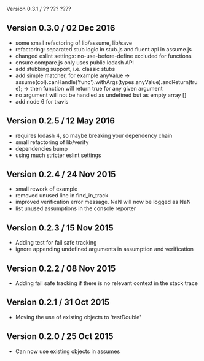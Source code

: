Version 0.3.1 / ?? ??? ????

Version 0.3.0 / 02 Dec 2016
--------------
* some small refactoring of lib/assume, lib/save
* refactoring: separated stub logic in stub.js and fluent api in assume.js
* changed eslint settings: no-use-before-define excluded for functions
* ensure compare.js only uses public lodash API
* add stubbing support, i.e. classic stubs
* add simple matcher, for example anyValue -> assume(col).canHandle('func').withArgs(types.anyValue).andReturn(true);
 -> then function will return true for any given argument
* no argument will not be handled as undefined but as empty array []
* add node 6 for travis

Version 0.2.5 / 12 May 2016
-------------
* requires lodash 4, so maybe breaking your dependency chain
* small refactoring of lib/verify
* dependencies bump
* using much stricter eslint settings

Version 0.2.4 / 24 Nov 2015
-------------
* small rework of example
* removed unused line in find_in_track
* improved verification error message. NaN will now be logged as NaN
* list unused assumptions in the console reporter

Version 0.2.3 / 15 Nov 2015
-------------
* Adding test for fail safe tracking
* ignore appending undefined arguments in assumption and verification

Version 0.2.2 / 08 Nov 2015
-------------
* Adding fail safe tracking if there is no relevant context in the stack trace

Version 0.2.1 / 31 Oct 2015
-------------
* Moving the use of existing objects to 'testDouble'

Version 0.2.0 / 25 Oct 2015
-------------
* Can now use existing objects in assumes

